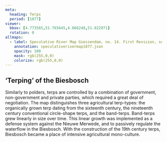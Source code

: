 ```yaml
---
meta:
  heading: Terps
  period: [1877]
viewer:
  bbox: [4.773565,51.765645,4.866248,51.822971]
  rotation: 0
allmaps:
  - label: Speculative River Map Giessendam, no. 14. First Revision, series I, 1877. Scale 1:10,000. The Berlage. Based on River Map Giessendam, no. 14. First Revision, series I, 1877. 703 x 995 mm, Scale 1:10,000. Trésor Collection, TU Delft Library. 
    annotation: speculativerivermap1877.json
    opacity: 100
    mask: rgb(255,0,0)
    colorize: rgb(255,0,0)
---
```


##  ‘Terping’ of the Biesbosch

Similarly to polders, terps are controlled by a combination of government, non-government and private parties, which required a great deal of negotiation. The map distinguishes three agricultural terp-types: the organically grown terp dating from the sixteenth century, the nineteenth century conventional circle-shape terps, and the band-terps. Band-terps grew linearly in size over time. This linear growth was implemented as a defense system against the Nieuwe Merwede, and to passively regulate the waterflow in the Biesbosch. With the construction of the 19th century terps, Biesbosch became a place of intensive agricultural mono-culture. 
